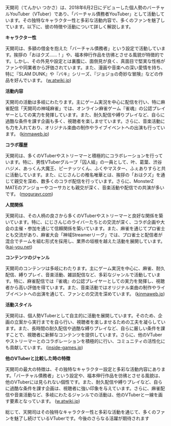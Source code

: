 天開司（てんかい つかさ）は、2018年6月2日にデビューした個人勢のバーチャルYouTuber（VTuber）であり、「バーチャル債務者YouTuber」として活動しています。その独特なキャラクター性と多彩な活動内容で、多くのファンを魅了しています。以下に、彼の特徴や活動について詳しく解説します。

**キャラクター性**

天開司は、多額の借金を抱えた「バーチャル債務者」という設定で活動しています。挨拶の「おはクズ……！」や、福本伸行作品を彷彿とさせる風貌が特徴的です。しかし、その外見や設定とは裏腹に、面倒見が良く、真面目で堅実な性格がファンや同業者から評価されています。また、漫画や音楽への深い愛情を持ち、特に『SLAM DUNK』や『バキ』シリーズ、『ジョジョの奇妙な冒険』などの作品を好んでいます。 ([w.atwiki.jp](https://w.atwiki.jp/aniwotawiki/pages/44921.html?utm_source=openai))

**活動内容**

天開司の活動は多岐にわたります。主にゲーム実況を中心に配信を行い、特に麻雀配信「天開司の神域麻雀」では、オンライン麻雀ゲーム『雀魂』の公認プレイヤーとしての実力を発揮しています。また、耐久配信や縛りプレイなど、自らに過酷な条件を課す企画も多く、視聴者を楽しませています。さらに、音楽活動にも力を入れており、オリジナル楽曲の制作やライブイベントへの出演も行っています。 ([kinmaweb.jp](https://kinmaweb.jp/youtuber/tenkai-tsukasa?utm_source=openai))

**コラボ履歴**

天開司は、多くのVTuberやストリーマーと積極的にコラボレーションを行っています。特に、男性VTuberグループ「囚人組」の一員として、叶、葛葉、渋谷ハジメ、あっくん大魔王、ピーナッツくん、ふくやマスター、ふぇありすらと共に活動しています。また、にじさんじの椎名唯華とは、挨拶の「おはクズ」を通じて親交を深め、数多くのコラボ配信を行っています。さらに、MonsterZ MATEのアンジョーやコーサカとも親交が深く、音楽活動や配信での共演が多いです。 ([moguravr.com](https://www.moguravr.com/tenkaitukasa-atsuki-otoko/?utm_source=openai))

**人間関係**

天開司は、その人柄の良さから多くのVTuberやストリーマーと良好な関係を築いています。特に、にじさんじのライバーたちとの交流が深く、コラボ企画や大会の主催・参加を通じて信頼関係を築いています。また、麻雀を通じてプロ雀士とも交流があり、麻雀大会「神域Streamerリーグ」では、プロ雀士と配信者が混合でチームを組む形式を採用し、業界の垣根を越えた活動を展開しています。 ([kai-you.net](https://kai-you.net/word/%E5%A4%A9%E9%96%8B%E5%8F%B8?utm_source=openai))

**コンテンツのジャンル**

天開司のコンテンツは多岐にわたります。主にゲーム実況を中心に、麻雀、耐久配信、縛りプレイ、音楽活動、雑談配信など、多彩なジャンルで活動しています。特に、麻雀配信では『雀魂』の公認プレイヤーとしての実力を発揮し、視聴者から高い評価を得ています。また、音楽活動ではオリジナル楽曲の制作やライブイベントへの出演を通じて、ファンとの交流を深めています。 ([kinmaweb.jp](https://kinmaweb.jp/youtuber/tenkai-tsukasa?utm_source=openai))

**活動スタイル**

天開司は、個人勢VTuberとして自主的に活動を展開しています。そのため、企画の立案から実行までを自ら行い、視聴者を楽しませるための工夫を凝らしています。また、長時間の耐久配信や過酷な縛りプレイなど、自らに厳しい条件を課すことで、視聴者に新鮮なコンテンツを提供しています。さらに、他のVTuberやストリーマーとのコラボレーションを積極的に行い、コミュニティの活性化にも貢献しています。 ([inside-games.jp](https://www.inside-games.jp/article/2021/11/27/135494.html?utm_source=openai))

**他のVTuberと比較した時の特徴**

天開司の最大の特徴は、その独特なキャラクター設定と多彩な活動内容にあります。「バーチャル債務者」という設定や、福本伸行作品を彷彿とさせる風貌は、他のVTuberには見られない個性です。また、耐久配信や縛りプレイなど、自らに過酷な条件を課す企画は、視聴者に強い印象を与えています。さらに、麻雀配信や音楽活動など、多岐にわたるジャンルでの活動は、他のVTuberと一線を画す要素となっています。 ([w.atwiki.jp](https://w.atwiki.jp/aniwotawiki/pages/44921.html?utm_source=openai))

総じて、天開司はその独特なキャラクター性と多彩な活動を通じて、多くのファンを魅了し続けているVTuberです。今後のさらなる活躍が期待されます 